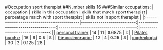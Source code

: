 #Occupation sport therapist
##Number skills 16
###Similar occupations:
| occupation                                  |   skills in this occupation |   skills that match sport therapist |   percentage match with sport therapist |   skills not in sport therapist |
|:--------------------------------------------|----------------------------:|------------------------------------:|----------------------------------------:|--------------------------------:|
| [personal trainer](personal_trainer.md)     |                          14 |                                  11 |                                  0.6875 |                               3 |
| [Pilates teacher](Pilates_teacher.md)       |                          16 |                                   8 |                                  0.5    |                               8 |
| [fitness instructor](fitness_instructor.md) |                          12 |                                   4 |                                  0.25   |                               8 |
| [sophrologist](sophrologist.md)             |                          30 |                                   2 |                                  0.125  |                              28 |
